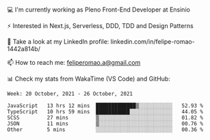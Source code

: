 💻 I'm currently working as Pleno Front-End Developer at Ensinio

⚡ Interested in Next.js, Serverless, DDD, TDD and Design Patterns

👥 Take a look at my LinkedIn profile: linkedin.com/in/felipe-romao-1442a814b/

📫 How to reach me: feliperomao.a@gmail.com

📊 Check my stats from WakaTime (VS Code) and GitHub:

<!--START_SECTION:waka-->
```text
Week: 20 October, 2021 - 26 October, 2021

JavaScript   13 hrs 12 mins  █████████████▒░░░░░░░░░░░   52.93 % 
TypeScript   10 hrs 59 mins  ███████████░░░░░░░░░░░░░░   44.05 % 
SCSS         27 mins         ▒░░░░░░░░░░░░░░░░░░░░░░░░   01.82 % 
JSON         11 mins         ▒░░░░░░░░░░░░░░░░░░░░░░░░   00.76 % 
Other        5 mins          ░░░░░░░░░░░░░░░░░░░░░░░░░   00.36 % 
```
<!--END_SECTION:waka-->

